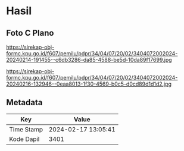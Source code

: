 # Hasil

## Foto C Plano

https://sirekap-obj-formc.kpu.go.id/f607/pemilu/pdpr/34/04/07/20/02/3404072002024-20240214-191455--c6db3286-da85-4588-be5d-10da89f17699.jpg

https://sirekap-obj-formc.kpu.go.id/f607/pemilu/pdpr/34/04/07/20/02/3404072002024-20240216-132946--0eaa8013-1f30-4569-b0c5-d0cd89d1d1d2.jpg


## Metadata

| Key        | Value               |
| ---------- | ------------------- |
| Time Stamp | 2024-02-17 13:05:41 |
| Kode Dapil | 3401                |



